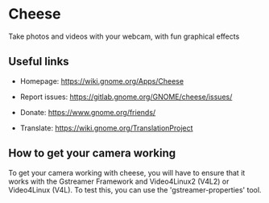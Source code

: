 # Cheese

Take photos and videos with your webcam, with fun graphical effects

## Useful links

- Homepage: <https://wiki.gnome.org/Apps/Cheese>

- Report issues: <https://gitlab.gnome.org/GNOME/cheese/issues/>

- Donate: <https://www.gnome.org/friends/>

- Translate: <https://wiki.gnome.org/TranslationProject>

## How to get your camera working

To get your camera working with cheese, you will have to ensure that it works
with the Gstreamer Framework and Video4Linux2 (V4L2) or Video4Linux (V4L). To
test this, you can use the 'gstreamer-properties' tool.